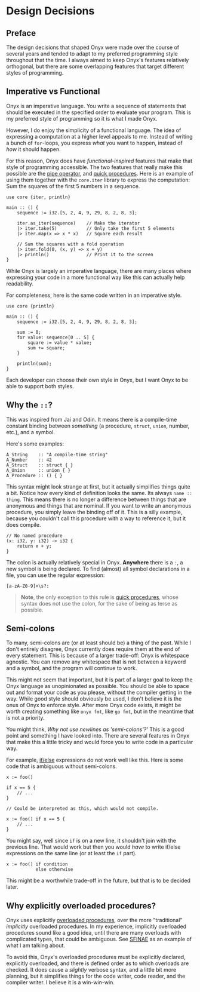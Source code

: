 # Design Decisions

## Preface

The design decisions that shaped Onyx were made over the course of several
years and tended to adapt to my preferred programming style throughout that the time.
I always aimed to keep Onyx's features relatively orthogonal, but there are some overlapping
features that target different styles of programming.

## Imperative vs Functional

Onyx is an imperative language. You write a sequence of statements that should be executed
in the specified order to evaluate your program. This is my preferred style of programming
so it is what I made Onyx.

However, I do enjoy the simplicity of a functional language. The idea of expressing
a computation at a higher level appeals to me. Instead of writing a bunch of `for`-loops,
you express *what* you want to happen, instead of *how* it should happen.

For this reason, Onyx does have *functional-inspired* features that make that style
of programming accessible. The two features that really make this possible are the 
[pipe operator](../operators/pipe.md), and [quick procedures](../procedures/quick.md).
Here is an example of using them together with the `core.iter` library to express
the computation: Sum the squares of the first 5 numbers in a sequence.

```onyx
use core {iter, println}

main :: () {
    sequence := i32.[5, 2, 4, 9, 29, 8, 2, 8, 3];

    iter.as_iter(sequence)    // Make the iterator
    |> iter.take(5)           // Only take the first 5 elements
    |> iter.map(x => x * x)   // Square each result

    // Sum the squares with a fold operation
    |> iter.fold(0, (x, y) => x + y)
    |> println()              // Print it to the screen
}
```

While Onyx is largely an imperative language, there are many places where expressing
your code in a more functional way like this can actually help readability.

For completeness, here is the same code written in an imperative style.

```onyx
use core {println}

main :: () {
    sequence := i32.[5, 2, 4, 9, 29, 8, 2, 8, 3];

    sum := 0;
    for value: sequence[0 .. 5] {
        square := value * value;
        sum += square;
    }

    println(sum);
}
```

Each developer can choose their own style in Onyx, but I want Onyx to be able to support both styles.

 
## Why the `::`?

This was inspired from Jai and Odin. It means there is a compile-time constant binding
between *something* (a procedure, `struct`, `union`, number, etc.), and a symbol. 

Here's some examples:
```onyx
A_String    :: "A compile-time string"
A_Number    :: 42
A_Struct    :: struct { }
A_Union     :: union { }
A_Procedure :: () { }
```

This syntax might look strange at first, but it actually simplifies things quite a bit.
Notice how every kind of definition looks the same. Its always `name :: thing`.
This means there is no longer a difference between things that are anonymous and things
that are nominal. If you want to write an anonymous procedure, you simply leave the binding
off of it. This is a silly example, because you couldn't call this procedure with a way
to reference it, but it does compile.

```onyx
// No named procedure
(x: i32, y: i32) -> i32 {
    return x + y;
}
```

The colon is actually relatively special in Onyx. **Anywhere** there is a `:`, a new symbol 
is being declared. To find (almost) all symbol declarations in a file, you can use the regular expression:
```regex
[a-zA-Z0-9]+\s?:
```
> **Note**, the only exception to this rule is [quick procedures](../procedures/quick.md), whose syntax
> does not use the colon, for the sake of being as terse as possible.


## Semi-colons
To many, semi-colons are (or at least should be) a thing of the past.
While I don't entirely disagree, Onyx currently does require them at the end of every statement.
This is because of a larger trade-off: Onyx is whitespace agnostic. You can remove any whitespace
that is not between a keyword and a symbol, and the program will continue to work.

This might not seem that important, but it is part of a larger goal to keep the Onyx language as unopinionated
as possible. You should be able to space out and format your code as you please, without the compiler
getting in the way. While good style should obviously be used, I don't believe it is the onus of Onyx to
enforce style. After more Onyx code exists, it might be worth creating something like `onyx fmt`, like `go fmt`,
but in the meantime that is not a priority.

You might think, *Why not use newlines as 'semi-colons'?'*
This is a good point and something I have looked into.
There are several features in Onyx that make this a little tricky and would force you to write code in a particular way.

For example, [if/else](../operators/if-else.md) expressions do not work well like this.
Here is some code that is ambiguous without semi-colons.
```onyx
x := foo()

if x == 5 {
    // ...
}

// Could be interpreted as this, which would not compile.

x := foo() if x == 5 {
    // ...
}
```

You might say, well since `if` is on a new line, it shouldn't join with the previous line.
That would work but then you would *have* to write if/else expressions on the same line (or at least the `if` part).
```onyx
x := foo() if condition
           else otherwise
```

This might be a worthwhile trade-off in the future, but that is to be decided later.

## Why explicitly overloaded procedures?

Onyx uses explicitly [overloaded procedures](../procedures/overloaded.md), over the more "traditional" *implicitly* overloaded procedures.
In my experience, implicitly overloaded procedures sound like a good idea, until there are many overloads
with complicated types, that could be ambiguous. See [SFINAE](https://en.cppreference.com/w/cpp/language/sfinae) as
an example of what I am talking about.

To avoid this, Onyx's overloaded procedures must be explicitly declared, explicitly overloaded, and
there is defined order as to which overloads are checked. It does cause a *slightly* verbose syntax,
and a little bit more planning, but it simplifies things for the code writer, code reader, and the compiler
writer. I believe it is a win-win-win.


